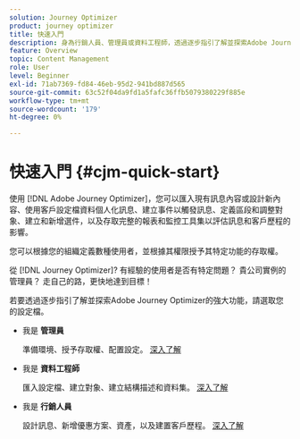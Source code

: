 ```yaml
---
solution: Journey Optimizer
product: journey optimizer
title: 快速入門
description: 身為行銷人員、管理員或資料工程師，透過逐步指引了解並探索Adobe Journey Optimizer的強大功能
feature: Overview
topic: Content Management
role: User
level: Beginner
exl-id: 71ab7369-fd84-46eb-95d2-941bd887d565
source-git-commit: 63c52f04da9fd1a5fafc36ffb5079380229f885e
workflow-type: tm+mt
source-wordcount: '179'
ht-degree: 0%

---
```


# 快速入門 {#cjm-quick-start}

使用 [!DNL Adobe Journey Optimizer]，您可以匯入現有訊息內容或設計新內容、使用客戶設定檔資料個人化訊息、建立事件以觸發訊息、定義區段和調整對象、建立和新增選件，以及存取完整的報表和監控工具集以評估訊息和客戶歷程的影響。

您可以根據您的組織定義數種使用者，並根據其權限授予其特定功能的存取權。

從 [!DNL Journey Optimizer]? 有經驗的使用者是否有特定問題？ 貴公司實例的管理員？ 走自己的路，更快地達到目標！

若要透過逐步指引了解並探索Adobe Journey Optimizer的強大功能，請選取您的設定檔。

* 我是 **管理員**

   準備環境、授予存取權、配置設定。 [深入了解](path/administrator.md)

* 我是 **資料工程師**

   匯入設定檔、建立對象、建立結構描述和資料集。 [深入了解](path/data-engineer.md)

* 我是 **行銷人員**

   設計訊息、新增優惠方案、資產，以及建置客戶歷程。 [深入了解](path/marketer.md)
